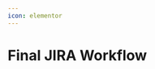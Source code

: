 ```yaml
---
icon: elementor
---
```


# Final JIRA Workflow



<figure><img src="../../../../../../.gitbook/assets/JIRA Workflow Latest.jpg" alt=""><figcaption></figcaption></figure>
